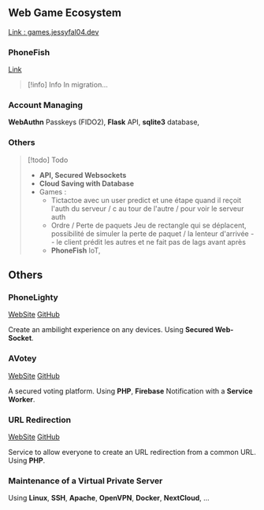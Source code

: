 ## Web Game Ecosystem
[Link : games.jessyfal04.dev](https://games.jessyfal04.dev/)
### PhoneFish
[Link](https://games.jessyfal04.dev/phonefish)
> [!info] Info
> In migration...
### Account Managing

**WebAuthn** Passkeys (FIDO2), **Flask** API, **sqlite3** database, 

### Others

> [!todo] Todo
> - **API, Secured Websockets**
> - **Cloud Saving with Database**
> - Games :
> 	- Tictactoe avec un user predict et une étape quand il reçoit l'auth du serveur / c au tour de l'autre / pour voir le serveur auth
> 	- Ordre / Perte de paquets Jeu de rectangle qui se déplacent, possibilité de simuler la perte de paquet / la lenteur d'arrivée -- le client prédit les autres et ne fait pas de lags avant après
> 	- **PhoneFish** IoT,

## Others
### PhoneLighty
[WebSite](https://jessyfal04.dev/phonelighty) [GitHub](https://github.com/jessyfal04/phonelighty)

Create an ambilight experience on any devices. Using **Secured Web-Socket**.

### AVotey
 [WebSite](https://jessyfal04.dev/avotey) [GitHub](https://github.com/jessyfal04/avotey)

A secured voting platform. Using **PHP**, **Firebase** Notification with a **Service Worker**.

### URL Redirection
 [WebSite](https://url.jessyfal04.dev) [GitHub](https://github.com/jessyfal04/url.jessyfal04.dev)

Service to allow everyone to create an URL redirection from a common URL. Using **PHP**.

### Maintenance of a Virtual Private Server
Using **Linux**, **SSH**, **Apache**, **OpenVPN**, **Docker**, **NextCloud**, ...
